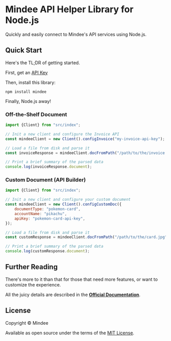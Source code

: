 # Mindee API Helper Library for Node.js
Quickly and easily connect to Mindee's API services using Node.js.

## Quick Start
Here's the TL;DR of getting started.

First, get an [API Key](https://developers.mindee.com/docs/make-your-first-request#create-an-api-key)

Then, install this library:
```shell
npm install mindee
```

Finally, Node.js away!

### Off-the-Shelf Document

```js
import {Client} from "src/index";

// Init a new client and configure the Invoice API
const mindeeClient = new Client().configInvoice("my-invoice-api-key");

// Load a file from disk and parse it
const invoiceResponse = mindeeClient.docFromPath("/path/to/the/invoice.pdf").parse("invoice");

// Print a brief summary of the parsed data
console.log(invoiceResponse.document);
```

### Custom Document (API Builder)

```js
import {Client} from "src/index";

// Init a new client and configure your custom document
const mindeeClient = new Client().configCustomDoc({
    documentType: "pokemon-card",
    accountName: "pikachu",
    apiKey: "pokemon-card-api-key",
});

// Load a file from disk and parse it
const customResponse = mindeeClient.docFromPath("/path/to/the/card.jpg").parse("pokemon-card");

// Print a brief summary of the parsed data
console.log(customResponse.document);
```

## Further Reading
There's more to it than that for those that need more features, or want to
customize the experience.

All the juicy details are described in the
**[Official Documentation](https://developers.mindee.com/docs/nodejs-sdk)**.

## License
Copyright © Mindee

Available as open source under the terms of the [MIT License](https://opensource.org/licenses/MIT).
